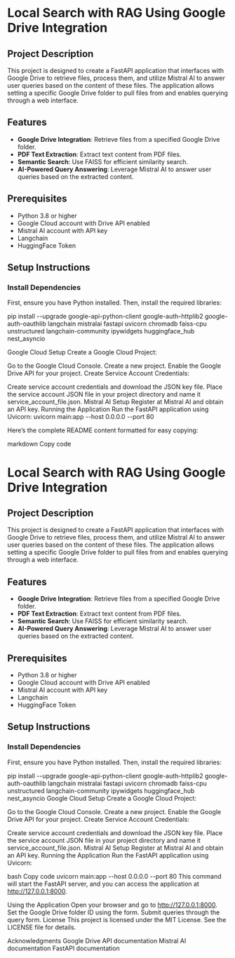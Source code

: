 # Local Search with RAG Using Google Drive Integration

## Project Description
This project is designed to create a FastAPI application that interfaces with Google Drive to retrieve files, process them, and utilize Mistral AI to answer user queries based on the content of these files. The application allows setting a specific Google Drive folder to pull files from and enables querying through a web interface.

## Features
- **Google Drive Integration**: Retrieve files from a specified Google Drive folder.
- **PDF Text Extraction**: Extract text content from PDF files.
- **Semantic Search**: Use FAISS for efficient similarity search.
- **AI-Powered Query Answering**: Leverage Mistral AI to answer user queries based on the extracted content.

## Prerequisites
- Python 3.8 or higher
- Google Cloud account with Drive API enabled
- Mistral AI account with API key
- Langchain
- HuggingFace Token

## Setup Instructions

### Install Dependencies
First, ensure you have Python installed. Then, install the required libraries:

pip install --upgrade google-api-python-client google-auth-httplib2 google-auth-oauthlib langchain mistralai fastapi uvicorn chromadb faiss-cpu unstructured langchain-community ipywidgets huggingface_hub nest_asyncio

Google Cloud Setup
Create a Google Cloud Project:

Go to the Google Cloud Console.
Create a new project.
Enable the Google Drive API for your project.
Create Service Account Credentials:

Create service account credentials and download the JSON key file.
Place the service account JSON file in your project directory and name it service_account_file.json.
Mistral AI Setup
Register at Mistral AI and obtain an API key.
Running the Application
Run the FastAPI application using Uvicorn:
uvicorn main:app --host 0.0.0.0 --port 80


Here’s the complete README content formatted for easy copying:

markdown
Copy code
# Local Search with RAG Using Google Drive Integration

## Project Description
This project is designed to create a FastAPI application that interfaces with Google Drive to retrieve files, process them, and utilize Mistral AI to answer user queries based on the content of these files. The application allows setting a specific Google Drive folder to pull files from and enables querying through a web interface.

## Features
- **Google Drive Integration**: Retrieve files from a specified Google Drive folder.
- **PDF Text Extraction**: Extract text content from PDF files.
- **Semantic Search**: Use FAISS for efficient similarity search.
- **AI-Powered Query Answering**: Leverage Mistral AI to answer user queries based on the extracted content.

## Prerequisites
- Python 3.8 or higher
- Google Cloud account with Drive API enabled
- Mistral AI account with API key
- Langchain
- HuggingFace Token

## Setup Instructions

### Install Dependencies
First, ensure you have Python installed. Then, install the required libraries:

pip install --upgrade google-api-python-client google-auth-httplib2 google-auth-oauthlib langchain mistralai fastapi uvicorn chromadb faiss-cpu unstructured langchain-community ipywidgets huggingface_hub nest_asyncio
Google Cloud Setup
Create a Google Cloud Project:

Go to the Google Cloud Console.
Create a new project.
Enable the Google Drive API for your project.
Create Service Account Credentials:

Create service account credentials and download the JSON key file.
Place the service account JSON file in your project directory and name it service_account_file.json.
Mistral AI Setup
Register at Mistral AI and obtain an API key.
Running the Application
Run the FastAPI application using Uvicorn:

bash
Copy code
uvicorn main:app --host 0.0.0.0 --port 80
This command will start the FastAPI server, and you can access the application at http://127.0.0.1:8000.

Using the Application
Open your browser and go to http://127.0.0.1:8000.
Set the Google Drive folder ID using the form.
Submit queries through the query form.
License
This project is licensed under the MIT License. See the LICENSE file for details.

Acknowledgments
Google Drive API documentation
Mistral AI documentation
FastAPI documentation
